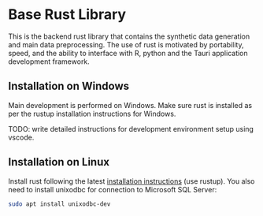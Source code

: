 # Base Rust Library

This is the backend rust library that contains the synthetic data generation and main data preprocessing. The use of rust is motivated by portability, speed, and the ability to interface with R, python and the Tauri application development framework.

## Installation on Windows

Main development is performed on Windows. Make sure rust is installed as per the rustup installation instructions for Windows. 

TODO: write detailed instructions for development environment setup using vscode.

## Installation on Linux

Install rust following the latest [installation instructions](https://www.rust-lang.org/tools/install) (use rustup). You also need to install unixodbc for connection to Microsoft SQL Server:

```bash
sudo apt install unixodbc-dev
```

